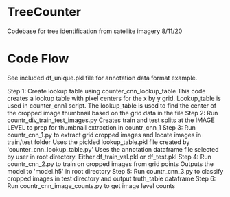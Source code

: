 # TreeCounter

Codebase for tree identification from satellite imagery
8/11/20

# Code Flow
See included df_unique.pkl file for annotation data format example. 

Step 1: Create lookup table using counter_cnn_lookup_table
	This code creates a lookup table with pixel centers for the x by y grid.  Lookup_table is used in counter_cnn1 	script. The lookup_table is used to find the center of the cropped image thumbnail based on the grid data in the file
Step 2: Run countr_div_train_test_images.py
	Creates train and test splits at the IMAGE LEVEL to prep for thumbnail extraction in countr_cnn_1
Step 3: Run countr_cnn_1.py to extract grid cropped images and locate images in train/test folder
	Uses the pickled lookup_table.pkl file created by 'counter_cnn_lookup_table.py'
	Uses the annotation dataframe file selected by user in root directory.  Either df_train_val.pkl or df_test.pkl
Step 4: Run countr_cnn_2.py to train on cropped images from grid points
	Outputs the model to 'model.h5' in root directory
Step 5: Run countr_cnn_3.py to classify cropped images in test directory and output truth_table dataframe
Step 6: Run countr_cnn_image_counts.py to get image level counts
